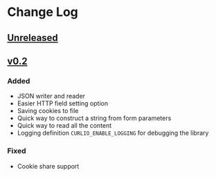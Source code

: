 # Change Log

## [Unreleased]

## [v0.2]
### Added
- JSON writer and reader
- Easier HTTP field setting option
- Saving cookies to file
- Quick way to construct a string from form parameters
- Quick way to read all the content
- Logging definition `CURLIO_ENABLE_LOGGING` for debugging the library

### Fixed
- Cookie share support

[Unreleased]: https://github.com/terrakuh/curlio/compare/v0.2..dev
[v0.2]: https://github.com/terrakuh/curlio/compare/v0.1..v0.2
